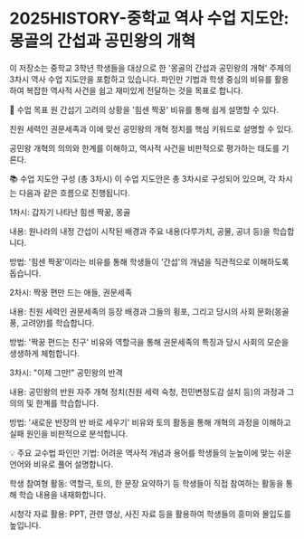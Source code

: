 # 2025HISTORY-중학교 역사 수업 지도안: 몽골의 간섭과 공민왕의 개혁
이 저장소는 중학교 3학년 학생들을 대상으로 한 '몽골의 간섭과 공민왕의 개혁' 주제의 3차시 역사 수업 지도안을 포함하고 있습니다. 파인만 기법과 학생 중심의 비유를 활용하여 복잡한 역사적 사건을 쉽고 재미있게 전달하는 것을 목표로 합니다.

🎯 수업 목표
원 간섭기 고려의 상황을 '힘센 짝꿍' 비유를 통해 쉽게 설명할 수 있다.

친원 세력인 권문세족과 이에 맞선 공민왕의 개혁 정치를 핵심 키워드로 설명할 수 있다.

공민왕 개혁의 의의와 한계를 이해하고, 역사적 사건을 비판적으로 평가하는 태도를 기른다.

📚 수업 지도안 구성 (총 3차시)
이 수업 지도안은 총 3차시로 구성되어 있으며, 각 차시는 다음과 같은 흐름으로 진행됩니다.

1차시: 갑자기 나타난 힘센 짝꿍, 몽골

내용: 원나라의 내정 간섭이 시작된 배경과 주요 내용(다루가치, 공물, 공녀 등)을 학습합니다.

방법: '힘센 짝꿍'이라는 비유를 통해 학생들이 '간섭'의 개념을 직관적으로 이해하도록 돕습니다.

2차시: 짝꿍 편만 드는 애들, 권문세족

내용: 친원 세력인 권문세족의 등장 배경과 그들의 횡포, 그리고 당시의 사회 문화(몽골풍, 고려양)를 학습합니다.

방법: '짝꿍 편드는 친구' 비유와 역할극을 통해 권문세족의 특징과 당시 사회의 모순을 생생하게 체험합니다.

3차시: "이제 그만!" 공민왕의 반격

내용: 공민왕의 반원 자주 개혁 정치(친원 세력 숙청, 전민변정도감 설치 등)의 과정과 그 의의 및 한계를 학습합니다.

방법: '새로운 반장의 반 바로 세우기' 비유와 토의 활동을 통해 개혁의 과정을 이해하고 실패 원인을 비판적으로 분석합니다.

💡 주요 교수법
파인만 기법: 어려운 역사적 개념과 용어를 학생들의 눈높이에 맞는 쉬운 언어와 비유로 풀어 설명합니다.

학생 참여형 활동: 역할극, 토의, 한 문장 요약하기 등 학생들이 직접 참여하는 활동을 통해 학습 내용을 내재화합니다.

시청각 자료 활용: PPT, 관련 영상, 사진 자료 등을 활용하여 학생들의 흥미와 몰입도를 높입니다.
